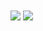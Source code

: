 <img   align="center" src="https://github-readme-stats.vercel.app/api?username=JackyYang258&locale=en&line_height=33&show_icons=true&hide=prs,issues&theme=radical&rank_icon=github&custom_title=Github Stats"/>

<img   align="center" src="https://github-readme-stats.vercel.app/api/top-langs/?username=JackyYang258&locale=en&line_height=33&theme=radical&langs_count=3&layout=donut&custom_title=Languages"/>